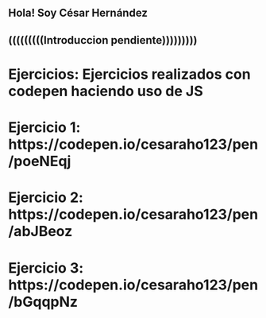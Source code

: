 <h2>Hola! Soy César Hernández</h2>
<h2>(((((((((Introduccion pendiente)))))))))</h2>

<h1>Ejercicios: Ejercicios realizados con codepen haciendo uso de JS</h1>
<h1>Ejercicio 1: https://codepen.io/cesaraho123/pen/poeNEqj </h1>
<h1>Ejercicio 2: https://codepen.io/cesaraho123/pen/abJBeoz </h1>
<h1>Ejercicio 3: https://codepen.io/cesaraho123/pen/bGqqpNz </h1>
